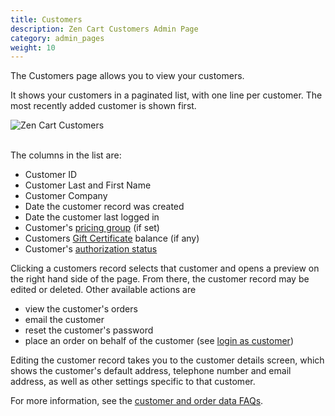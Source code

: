 ```yaml
---
title: Customers
description: Zen Cart Customers Admin Page 
category: admin_pages
weight: 10
---
```


The Customers page allows you to view your customers. 

It shows your customers in a paginated list, with one line per customer. 
The most recently added customer is shown first. 

<img src="/images/customers_list.png" alt="Zen Cart Customers" />
<br><br>

The columns in the list are: 

- Customer ID
- Customer Last and First Name 
- Customer Company 
- Date the customer record was created
- Date the customer last logged in 
- Customer's [pricing group](/user/admin_pages/customers/group_pricing/) (if set) 
- Customers [Gift Certificate](/user/order_total/gift_certificates/) balance (if any)
- Customer's [authorization status](/user/orders/customer_approval/)
 
Clicking a customers record selects that customer and opens a preview on the right hand side of the page.  From there, the customer record may be edited or deleted.  Other available actions are 

- view the customer's orders
- email the customer
- reset the customer's password 
- place an order on behalf of the customer (see [login as customer](/user/running/login_as_customer/))

Editing the customer record takes you to the customer details screen, which shows the customer's default address, telephone number and email address, as well as other settings specific to that customer. 

For more information, see the [customer and order data FAQs](/user/orders/). 
